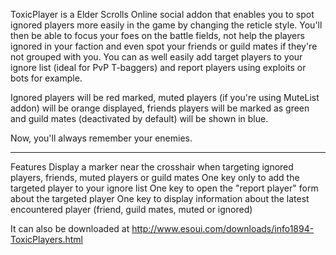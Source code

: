 ToxicPlayer is a Elder Scrolls Online social addon that enables you to spot ignored players more easily in the game by changing the reticle style.
You'll then be able to focus your foes on the battle fields, not help the players ignored in your faction and even spot your friends or guild mates if they're not grouped with you. 
You can as well easily add target players to your ignore list (ideal for PvP T-baggers) and report players using exploits or bots for example.


Ignored players will be red marked, muted players (if you're using MuteList addon) will be orange displayed, friends players will be marked as green and guild mates (deactivated by default) will be shown in blue.

Now, you'll always remember your enemies.

--------------------------------------------------------------------------------------------------
Features
Display a marker near the crosshair when targeting ignored players, friends, muted players or guild mates
One key only to add the targeted player to your ignore list
One key to open the "report player" form about the targeted player
One key to display information about the latest encountered player (friend, guild mates, muted or ignored)

It can also be downloaded at http://www.esoui.com/downloads/info1894-ToxicPlayers.html
